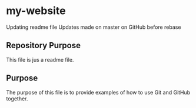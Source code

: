 # my-website


Updating readme file
Updates made on master on GitHub before rebase

## Repository Purpose

This file is jus a readme file.



## Purpose

The purpose of this file is to provide examples
of how to use Git and GitHub together.
